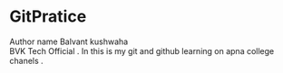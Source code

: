# GitPratice
Author name Balvant kushwaha <br>
BVK Tech Official . 
In this is my git and github learning on apna college chanels .

